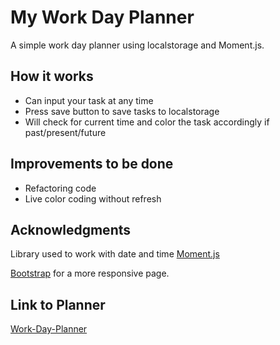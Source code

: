 # My Work Day Planner
A simple work day planner using localstorage and Moment.js.

## How it works
- Can input your task at any time
- Press save button to save tasks to localstorage
- Will check for current time and color the task accordingly if past/present/future

## Improvements to be done
- Refactoring code
- Live color coding without refresh

## Acknowledgments
Library used to work with date and time
[Moment.js](https://momentjs.com/)

[Bootstrap](https://getbootstrap.com/) for a more responsive page.

## Link to Planner
[Work-Day-Planner](https://randze.github.io/work-day-planner/)